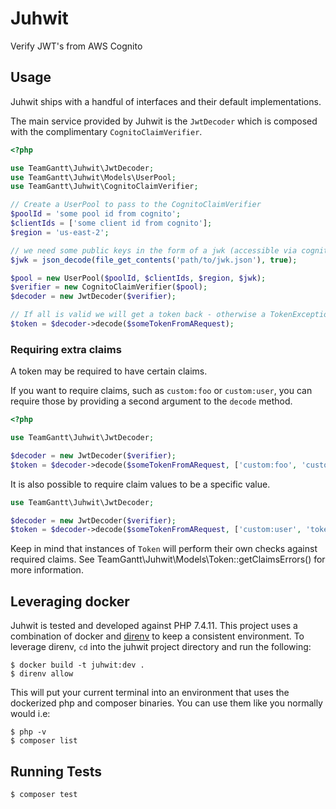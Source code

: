 # Juhwit

Verify JWT's from AWS Cognito

## Usage

Juhwit ships with a handful of interfaces and their default implementations.

The main service provided by Juhwit is the `JwtDecoder` which is composed with the complimentary `CognitoClaimVerifier`.

```php
<?php

use TeamGantt\Juhwit\JwtDecoder;
use TeamGantt\Juhwit\Models\UserPool;
use TeamGantt\Juhwit\CognitoClaimVerifier;

// Create a UserPool to pass to the CognitoClaimVerifier
$poolId = 'some pool id from cognito';
$clientIds = ['some client id from cognito'];
$region = 'us-east-2';

// we need some public keys in the form of a jwk (accessible via cognito)
$jwk = json_decode(file_get_contents('path/to/jwk.json'), true);

$pool = new UserPool($poolId, $clientIds, $region, $jwk);
$verifier = new CognitoClaimVerifier($pool);
$decoder = new JwtDecoder($verifier);

// If all is valid we will get a token back - otherwise a TokenException is thrown
$token = $decoder->decode($someTokenFromARequest);
```

### Requiring extra claims

A token may be required to have certain claims.

If you want to require claims, such as `custom:foo` or `custom:user`, you can require those by providing a second argument to the `decode` method.

```php
<?php

use TeamGantt\Juhwit\JwtDecoder;

$decoder = new JwtDecoder($verifier);
$token = $decoder->decode($someTokenFromARequest, ['custom:foo', 'custom:user']);
```

It is also possible to require claim values to be a specific value.

```php
use TeamGantt\Juhwit\JwtDecoder;

$decoder = new JwtDecoder($verifier);
$token = $decoder->decode($someTokenFromARequest, ['custom:user', 'token_use' => 'id']);
```

Keep in mind that instances of `Token` will perform their own checks against required claims. See TeamGantt\Juhwit\Models\Token::getClaimsErrors() for more information.

## Leveraging docker

Juhwit is tested and developed against PHP 7.4.11. This project uses a combination of docker and [direnv](https://direnv.net/)
to keep a consistent environment. To leverage direnv, `cd` into the juhwit project directory and run the following:

```
$ docker build -t juhwit:dev .
$ direnv allow
```

This will put your current terminal into an environment that uses the dockerized php and composer binaries. You can use them like you normally would
i.e:

```
$ php -v
$ composer list
```


## Running Tests

```
$ composer test
```
